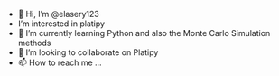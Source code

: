 - 👋 Hi, I’m @elasery123
-  I’m interested in platipy
- 🌱 I’m currently learning Python and also the Monte Carlo Simulation methods
- 💞️ I’m looking to collaborate on Platipy
- 📫 How to reach me ...

<!---
elasery123/elasery123 is a ✨ special ✨ repository because its `README.md` (this file) appears on your GitHub profile.
You can click the Preview link to take a look at your changes.
--->
